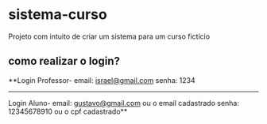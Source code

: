 # sistema-curso
Projeto com intuito de criar um sistema para um curso fictício

## como realizar o login?

**Login Professor-
email: israel@gmail.com
senha: 1234
____________________________
Login Aluno-
email: gustavo@gmail.com ou o email cadastrado
senha: 12345678910 ou o cpf cadastrado**

